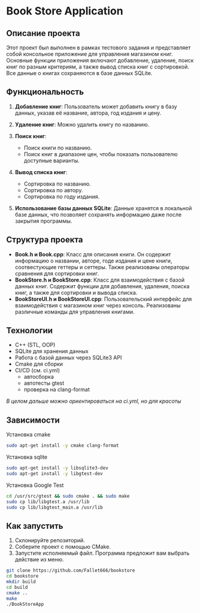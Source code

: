 # Book Store Application

## Описание проекта

Этот проект был выполнен в рамках тестового задания и представляет собой консольное приложение для управления магазином книг. Основные функции приложения включают добавление, удаление, поиск книг по разным критериям, а также вывод списка книг с сортировкой. Все данные о книгах сохраняются в базе данных SQLite.

## Функциональность

1. **Добавление книг**: Пользователь может добавить книгу в базу данных, указав её название, автора, год издания и цену.

2. **Удаление книг**: Можно удалить книгу по названию.

3. **Поиск книг**:
    - Поиск книги по названию.
    - Поиск книг в диапазоне цен, чтобы показать пользователю доступные варианты.

4. **Вывод списка книг**:
    - Сортировка по названию.
    - Сортировка по автору.
    - Сортировка по году издания.

5. **Использование базы данных SQLite**: Данные хранятся в локальной базе данных, что позволяет сохранять информацию даже после закрытия программы.

## Структура проекта

- **Book.h и Book.cpp**: Класс для описания книги. Он содержит информацию о названии, авторе, годе издания и цене книги, соотвестующие геттеры и сеттеры. Также реализованы операторы сравнения для сортировки книг.
- **BookStore.h и BookStore.cpp**: Класс для взаимодействия с базой данных книг. Содержит функции для добавления, удаления, поиска книг, а также для сортировки и вывода списка.
- **BookStoreUI.h и BookStoreUI.cpp**: Пользовательский интерфейс для взаимодействия с магазином книг через консоль. Реализованы различные команды для управления книгами.

## Технологии

- C++ (STL, OOP)
- SQLite для хранения данных
- Работа с базой данных через SQLite3 API
- Cmake для сборки
- CI/CD (см. ci.yml)
  - автосборка
  - автотесты gtest
  - проверка на clang-format

_В целом дальше можно ориентироваться на ci.yml, но для красоты_

## Зависимости

Установка cmake
```bash
sudo apt-get install -y cmake clang-format
```
Установка sqlite
```bash
sudo apt-get install -y libsqlite3-dev
sudo apt-get install -y libgtest-dev
```
Установка Google Test
```bash
cd /usr/src/gtest && sudo cmake . && sudo make
sudo cp lib/libgtest.a /usr/lib
sudo cp lib/libgtest_main.a /usr/lib
```


## Как запустить

1. Склонируйте репозиторий.
2. Соберите проект с помощью CMake.
3. Запустите исполняемый файл. Программа предложит вам выбрать действие из меню.

```bash
git clone https://github.com/Fallet666/bookstore
cd bookstore
mkdir build
cd build
cmake ..
make
./BookStoreApp
```

